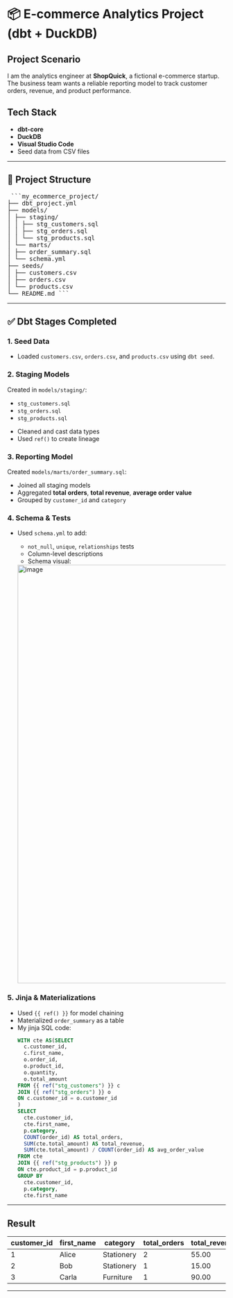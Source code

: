 # 📦 E-commerce Analytics Project (dbt + DuckDB)

## Project Scenario
I am the analytics engineer at **ShopQuick**, a fictional e-commerce startup.  
The business team wants a reliable reporting model to track customer orders, revenue, and product performance.

## Tech Stack
- **dbt-core**
- **DuckDB**
- **Visual Studio Code**
- Seed data from CSV files

---

## 📂 Project Structure
<pre> ```my_ecommerce_project/
├── dbt_project.yml
├── models/
│ ├── staging/
│ │ ├── stg_customers.sql
│ │ ├── stg_orders.sql
│ │ └── stg_products.sql
│ └── marts/
│ ├── order_summary.sql
│ └── schema.yml
├── seeds/
│ ├── customers.csv
│ ├── orders.csv
│ └── products.csv
└── README.md ``` </pre>

---

## ✅ Dbt Stages Completed

### 1. Seed Data
- Loaded `customers.csv`, `orders.csv`, and `products.csv` using `dbt seed`.

### 2. Staging Models
Created in `models/staging/`:
- `stg_customers.sql`
- `stg_orders.sql`
- `stg_products.sql`

* Cleaned and cast data types  
* Used `ref()` to create lineage

### 3. Reporting Model
Created `models/marts/order_summary.sql`:
- Joined all staging models
- Aggregated **total orders**, **total revenue**, **average order value**
- Grouped by `customer_id` and `category`

### 4. Schema & Tests
- Used `schema.yml` to add:
  - `not_null`, `unique`, `relationships` tests
  - Column-level descriptions
  - Schema visual:
    
  <img width="964" alt="image" src="https://github.com/user-attachments/assets/f7943522-88a9-46ee-b562-8cfd63c46519" />


### 5. Jinja & Materializations
- Used `{{ ref() }}` for model chaining
- Materialized `order_summary` as a table
- My jinja SQL code:
  ```sql
  WITH cte AS(SELECT
    c.customer_id,
    c.first_name,
    o.order_id,
    o.product_id,
    o.quantity,
    o.total_amount
  FROM {{ ref("stg_customers") }} c
  JOIN {{ ref("stg_orders") }} o
  ON c.customer_id = o.customer_id
  )
  SELECT
    cte.customer_id,
    cte.first_name,
    p.category,
    COUNT(order_id) AS total_orders,
    SUM(cte.total_amount) AS total_revenue,
    SUM(cte.total_amount) / COUNT(order_id) AS avg_order_value
  FROM cte 
  JOIN {{ ref("stg_products") }} p
  ON cte.product_id = p.product_id
  GROUP BY
    cte.customer_id,
    p.category,
    cte.first_name
  ```

---

## Result

| customer_id | first_name | category   | total_orders | total_revenue | avg_order_value |
|-------------|------------|------------|--------------|----------------|------------------|
| 1           | Alice      | Stationery | 2            | 55.00          | 27.50           |
| 2           | Bob        | Stationery | 1            | 15.00          | 15.00           |
| 3           | Carla      | Furniture  | 1            | 90.00          | 90.00           |

---
